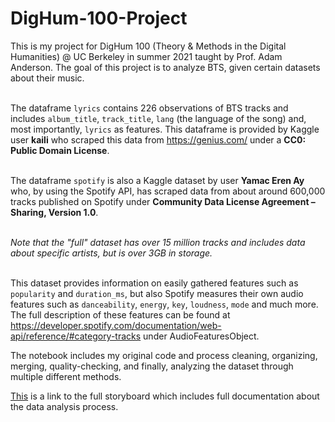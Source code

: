 # DigHum-100-Project
This is my project for DigHum 100 (Theory & Methods in the Digital Humanities) @ UC Berkeley in summer 2021 taught by Prof. Adam Anderson.
The goal of this project is to analyze BTS, given certain datasets about their music.<br/><br/>

The dataframe `lyrics` contains 226 observations of BTS tracks and includes `album_title`, `track_title`, `lang` (the language of the song) and, most importantly, `lyrics` as features. This dataframe is provided by Kaggle user **kaili** who scraped this data from https://genius.com/  under a **CC0: Public Domain License**.
<br/><br/>

The dataframe `spotify` is also a Kaggle dataset by user **Yamac Eren Ay** who, by using the Spotify API, has scraped data from about around 600,000 tracks published on Spotify under **Community Data License Agreement – Sharing, Version 1.0**. 
<br/><br/>

*Note that the "full" dataset has over 15 million tracks and includes data about specific artists, but is over 3GB in storage.* 
<br/><br/>

This dataset provides information on easily gathered features such as `popularity` and `duration_ms`, but also Spotify measures their own audio features such as `danceability`, `energy`, `key`, `loudness`, `mode` and much more. 
The full description of these features can be found at https://developer.spotify.com/documentation/web-api/reference/#category-tracks under AudioFeaturesObject.

The notebook includes my original code and process cleaning, organizing, merging, quality-checking, and finally, analyzing the dataset through multiple different methods.

[This](https://lucid.app/lucidchart/invitations/accept/inv_4a7d3188-c38e-494a-99b4-4087b663c3e4?viewport_loc=-31%2C663%2C1157%2C532%2C0_0) is a link to the full storyboard which includes full documentation about the data analysis process.
